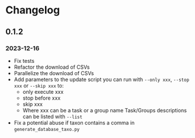 # Changelog

## 0.1.2

### 2023-12-16
* Fix tests
* Refactor the download of CSVs
* Parallelize the download of CSVs
* Add parameters to the update script you can run with `--only xxx`, `--stop xxx` or `--skip xxx` to:
    * only execute xxx
    * stop before xxx
    * skip xxx
    * Where xxx can be a task or a group name Task/Groups descriptions can be listed with `--list`
* Fix a potential abuse if taxon contains a comma in `generate_database_taxo.py`
